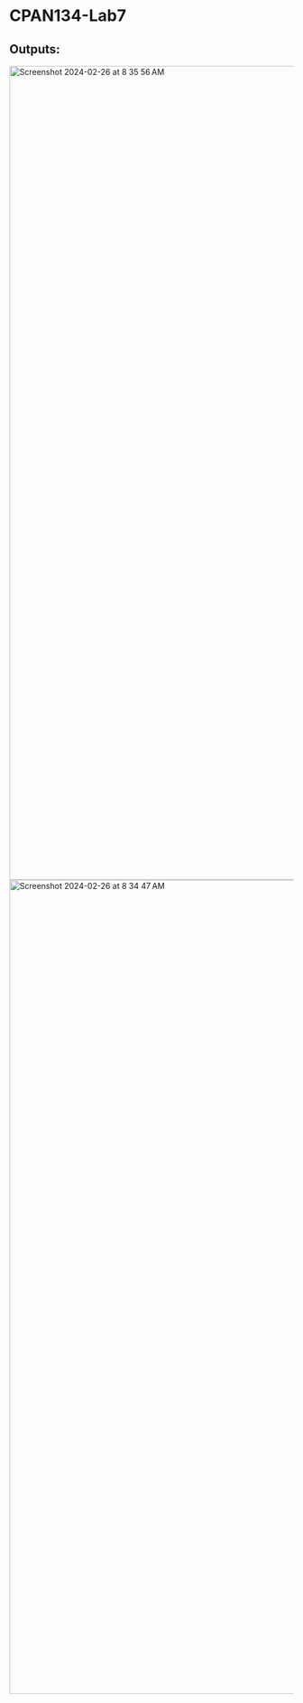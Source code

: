 # CPAN134-Lab7
## Outputs:
<img width="1440" alt="Screenshot 2024-02-26 at 8 35 56 AM" src="https://github.com/Navdeepannu/CPAN134-Lab7/assets/84785739/6b791947-0698-4e6f-adf2-fbdaf258ff22">
<img width="1440" alt="Screenshot 2024-02-26 at 8 34 47 AM" src="https://github.com/Navdeepannu/CPAN134-Lab7/assets/84785739/862e62ba-3cf5-4c21-b98f-74c60eed6682">
